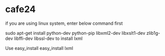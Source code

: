 # cafe24
if you are using linux system, enter below command first

sudo apt-get install python-dev python-pip libxml2-dev libxslt1-dev zlib1g-dev libffi-dev libssl-dev
to install lxml

Use easy_install
easy_install lxml
